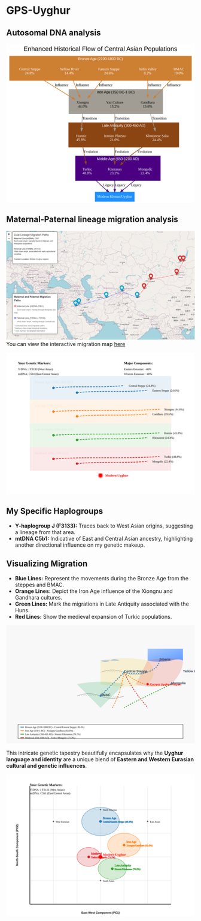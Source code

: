# GPS-Uyghur

## Autosomal DNA analysis
![Alt text](Enhanced_Historical_Flow.png.png)

## Maternal-Paternal lineage migration analysis
![Alt text](migration.png)
You can view the interactive migration map [here](https://github.com/Yusuprozimemet/GPS-Uyghur/blob/main/dual_lineage_migration_map.html)


![Alt text](simplified-migrations.svg)


## My Specific Haplogroups
- **Y-haplogroup J (F3133):** Traces back to West Asian origins, suggesting a lineage from that area.
- **mtDNA C5b1:** Indicative of East and Central Asian ancestry, highlighting another directional influence on my genetic makeup.

## Visualizing Migration
- **Blue Lines:** Represent the movements during the Bronze Age from the steppes and BMAC.
- **Orange Lines:** Depict the Iron Age influence of the Xiongnu and Gandhara cultures.
- **Green Lines:** Mark the migrations in Late Antiquity associated with the Huns.
- **Red Lines:** Show the medieval expansion of Turkic populations.

![Alt text](enhanced-migration-map.svg)


This intricate genetic tapestry beautifully encapsulates why the **Uyghur language and identity** are a unique blend of **Eastern and Western Eurasian cultural and genetic influences**.

![Alt text](genetic-pca.svg)


